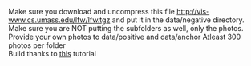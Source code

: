 Make sure you download and uncompress this file http://vis-www.cs.umass.edu/lfw/lfw.tgz and put it in the data/negative directory.
Make sure you are NOT putting the subfolders as well, only the photos.
Provide your own photos to data/positive and data/anchor
Atleast 300 photos per folder
<br>
Build thanks to <a href="https://github.com/nicknochnack/FaceRecognition">this</a> tutorial